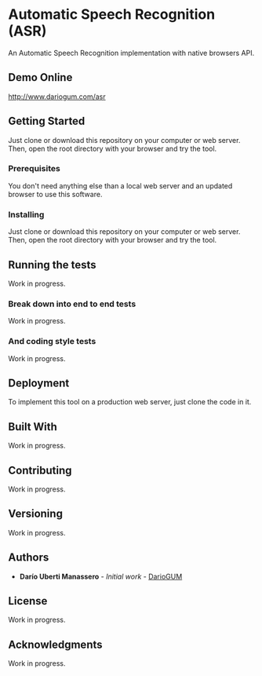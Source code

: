 # Automatic Speech Recognition (ASR)

An Automatic Speech Recognition implementation with native browsers API.

## Demo Online

http://www.dariogum.com/asr

## Getting Started

Just clone or download this repository on your computer or web server. Then, open the root directory with your browser and try the tool.

### Prerequisites

You don't need anything else than a local web server and an updated browser to use this software.

### Installing

Just clone or download this repository on your computer or web server. Then, open the root directory with your browser and try the tool.

## Running the tests

Work in progress.

### Break down into end to end tests

Work in progress.

### And coding style tests

Work in progress.

## Deployment

To implement this tool on a production web server, just clone the code in it.

## Built With

Work in progress.

## Contributing

Work in progress.

## Versioning

Work in progress.

## Authors

* **Darío Uberti Manassero** - *Initial work* - [DarioGUM](https://github.com/dariogum)

## License

Work in progress.

## Acknowledgments

Work in progress.
